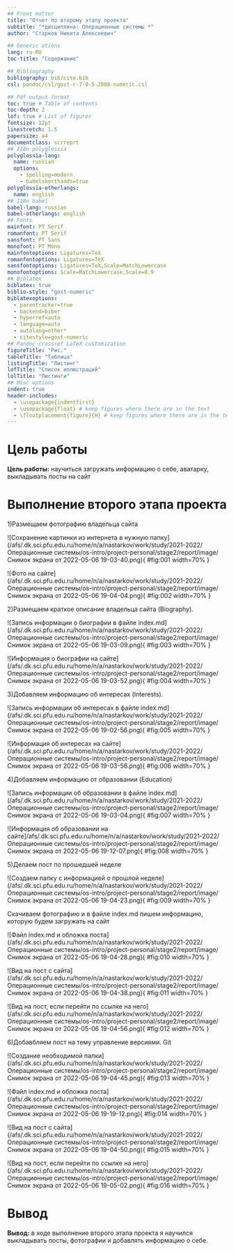 ```yaml
---
## Front matter
title: "Отчет по второму этапу проекта"
subtitle: "*дисциплина: Операционные системы *"
author: "Старков Никита Алексеевич"

## Generic otions
lang: ru-RU
toc-title: "Содержание"

## Bibliography
bibliography: bib/cite.bib
csl: pandoc/csl/gost-r-7-0-5-2008-numeric.csl

## Pdf output format
toc: true # Table of contents
toc-depth: 2
lof: true # List of figures
fontsize: 12pt
linestretch: 1.5
papersize: a4
documentclass: scrreprt
## I18n polyglossia
polyglossia-lang:
  name: russian
  options:
	- spelling=modern
	- babelshorthands=true
polyglossia-otherlangs:
  name: english
## I18n babel
babel-lang: russian
babel-otherlangs: english
## Fonts
mainfont: PT Serif
romanfont: PT Serif
sansfont: PT Sans
monofont: PT Mono
mainfontoptions: Ligatures=TeX
romanfontoptions: Ligatures=TeX
sansfontoptions: Ligatures=TeX,Scale=MatchLowercase
monofontoptions: Scale=MatchLowercase,Scale=0.9
## Biblatex
biblatex: true
biblio-style: "gost-numeric"
biblatexoptions:
  - parentracker=true
  - backend=biber
  - hyperref=auto
  - language=auto
  - autolang=other*
  - citestyle=gost-numeric
## Pandoc-crossref LaTeX customization
figureTitle: "Рис."
tableTitle: "Таблица"
listingTitle: "Листинг"
lofTitle: "Список иллюстраций"
lolTitle: "Листинги"
## Misc options
indent: true
header-includes:
  - \usepackage{indentfirst}
  - \usepackage{float} # keep figures where there are in the text
  - \floatplacement{figure}{H} # keep figures where there are in the text
---
```


# Цель работы

**Цель работы:** научиться загружать информацию о себе, аватарку, выкладывать посты на сайт

# Выполнение второго этапа проекта

1)Размещаем фотографию владельца сайта

![Сохранение картинки из интернета в нужную папку](/afs/.dk.sci.pfu.edu.ru/home/n/a/nastarkov/work/study/2021-2022/Операционные системы/os-intro/project-personal/stage2/report/image/Снимок экрана от 2022-05-06 19-03-40.png){ #fig:001 width=70% }

![Фото на сайте](/afs/.dk.sci.pfu.edu.ru/home/n/a/nastarkov/work/study/2021-2022/Операционные системы/os-intro/project-personal/stage2/report/image/Снимок экрана от 2022-05-06 19-04-04.png){ #fig:002 width=70% }

2)Размещаем краткое описание владельца сайта (Biography).

![Запись информации о биографии в файле index.md](/afs/.dk.sci.pfu.edu.ru/home/n/a/nastarkov/work/study/2021-2022/Операционные системы/os-intro/project-personal/stage2/report/image/Снимок экрана от 2022-05-06 19-03-09.png){ #fig:003 width=70% }

![Информация о биографии на сайте](/afs/.dk.sci.pfu.edu.ru/home/n/a/nastarkov/work/study/2021-2022/Операционные системы/os-intro/project-personal/stage2/report/image/Снимок экрана от 2022-05-06 19-03-52.png){ #fig:004 width=70% }

3)Добавляем информацию об интересах (Interests).

![Запись информации об интересах в файле index.md](/afs/.dk.sci.pfu.edu.ru/home/n/a/nastarkov/work/study/2021-2022/Операционные системы/os-intro/project-personal/stage2/report/image/Снимок экрана от 2022-05-06 19-02-56.png){ #fig:005 width=70% }

![Информация об интересах на сайте](/afs/.dk.sci.pfu.edu.ru/home/n/a/nastarkov/work/study/2021-2022/Операционные системы/os-intro/project-personal/stage2/report/image/Снимок экрана от 2022-05-06 19-03-56.png){ #fig:006 width=70% }

4)Добавляем информацию от образовании (Education)
 
![Запись информации об образовании в файле index.md](/afs/.dk.sci.pfu.edu.ru/home/n/a/nastarkov/work/study/2021-2022/Операционные системы/os-intro/project-personal/stage2/report/image/Снимок экрана от 2022-05-06 19-03-04.png){ #fig:007 width=70% }

![Информация об образовании на сайте]/afs/.dk.sci.pfu.edu.ru/home/n/a/nastarkov/work/study/2021-2022/Операционные системы/os-intro/project-personal/stage2/report/image/Снимок экрана от 2022-05-06 19-12-07.png){ #fig:008 width=70% }

5)Делаем пост по прошедшей неделе

![Создаем папку с информацией о прошлой неделе](/afs/.dk.sci.pfu.edu.ru/home/n/a/nastarkov/work/study/2021-2022/Операционные системы/os-intro/project-personal/stage2/report/image/Снимок экрана от 2022-05-06 19-04-23.png){ #fig:009 width=70% }

Скачиваем фотографию и в файле index.md пишем информацию, которую будем загружать на сайт

![Файл index.md и обложка поста](/afs/.dk.sci.pfu.edu.ru/home/n/a/nastarkov/work/study/2021-2022/Операционные системы/os-intro/project-personal/stage2/report/image/Снимок экрана от 2022-05-06 19-04-28.png){ #fig:010 width=70% }

![Вид на пост с сайта](/afs/.dk.sci.pfu.edu.ru/home/n/a/nastarkov/work/study/2021-2022/Операционные системы/os-intro/project-personal/stage2/report/image/Снимок экрана от 2022-05-06 19-04-38.png){ #fig:011 width=70% }

![Вид на пост, если перейти по ссылке на него](/afs/.dk.sci.pfu.edu.ru/home/n/a/nastarkov/work/study/2021-2022/Операционные системы/os-intro/project-personal/stage2/report/image/Снимок экрана от 2022-05-06 19-04-56.png){ #fig:012 width=70% }

6)Добавбляем пост на тему управление версиями. Git

![Создание необходимой папки](/afs/.dk.sci.pfu.edu.ru/home/n/a/nastarkov/work/study/2021-2022/Операционные системы/os-intro/project-personal/stage2/report/image/Снимок экрана от 2022-05-06 19-04-45.png){ #fig:013 width=70% }

![Файл index.md и обложка поста](/afs/.dk.sci.pfu.edu.ru/home/n/a/nastarkov/work/study/2021-2022/Операционные системы/os-intro/project-personal/stage2/report/image/Снимок экрана от 2022-05-06 19-19-12.png){ #fig:014 width=70% }

![Вид на пост с сайта](/afs/.dk.sci.pfu.edu.ru/home/n/a/nastarkov/work/study/2021-2022/Операционные системы/os-intro/project-personal/stage2/report/image/Снимок экрана от 2022-05-06 19-04-50.png){ #fig:015 width=70% }

![Вид на пост, если перейти по ссылке на него](/afs/.dk.sci.pfu.edu.ru/home/n/a/nastarkov/work/study/2021-2022/Операционные системы/os-intro/project-personal/stage2/report/image/Снимок экрана от 2022-05-06 19-05-02.png){ #fig:016 width=70% }

# Вывод

**Вывод:** в ходе выполнение второго этапа проекта я научился выкладывать посты, фотографии и добавлять информацию о себе.

